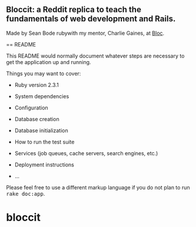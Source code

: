 ## Bloccit: a Reddit replica to teach the fundamentals of web development and Rails.
 
 Made by Sean Bode rubywith my mentor, Charlie Gaines, at [Bloc](http://bloc.io).

== README

This README would normally document whatever steps are necessary to get the
application up and running.

Things you may want to cover:

* Ruby version 2.3.1

* System dependencies

* Configuration

* Database creation

* Database initialization

* How to run the test suite

* Services (job queues, cache servers, search engines, etc.)

* Deployment instructions

* ...


Please feel free to use a different markup language if you do not plan to run
<tt>rake doc:app</tt>.
# bloccit
